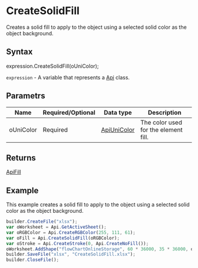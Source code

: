 # CreateSolidFill

Creates a solid fill to apply to the object using a selected solid color as the object background.

## Syntax

expression.CreateSolidFill(oUniColor);

`expression` - A variable that represents a [Api](../Api.md) class.

## Parametrs

| **Name** | **Required/Optional** | **Data type** | **Description** |
| ------------- | ------------- | ------------- | ------------- |
| oUniColor | Required | [ApiUniColor](../../ApiUniColor/ApiUniColor.md) | The color used for the element fill. |

## Returns

[ApiFill](../../ApiFill/ApiFill.md)

## Example

This example creates a solid fill to apply to the object using a selected solid color as the object background.

```javascript
builder.CreateFile("xlsx");
var oWorksheet = Api.GetActiveSheet();
var oRGBColor = Api.CreateRGBColor(255, 111, 61);
var oFill = Api.CreateSolidFill(oRGBColor);
var oStroke = Api.CreateStroke(0, Api.CreateNoFill());
oWorksheet.AddShape("flowChartOnlineStorage", 60 * 36000, 35 * 36000, oFill, oStroke, 0, 2 * 36000, 1, 3 * 36000);
builder.SaveFile("xlsx", "CreateSolidFill.xlsx");
builder.CloseFile();
```